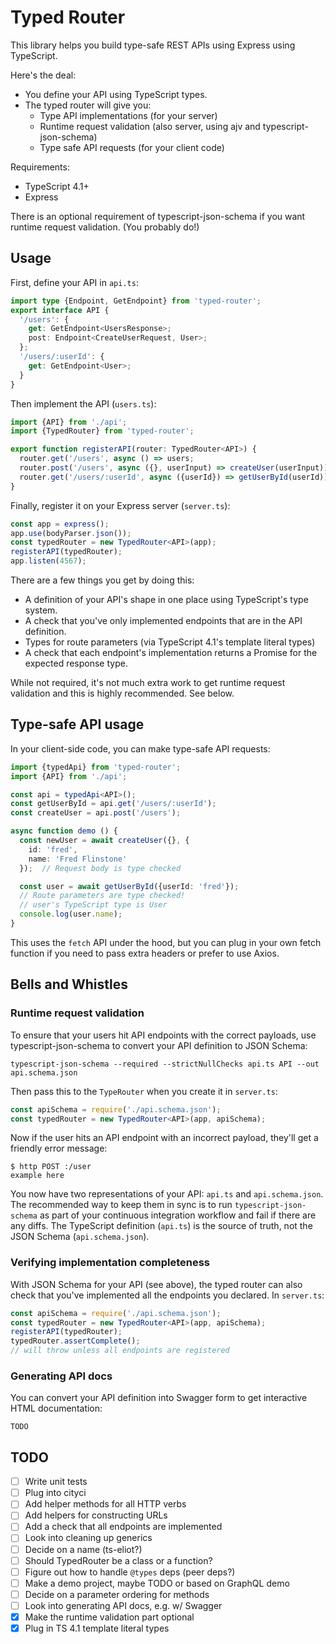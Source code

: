 # Typed Router

This library helps you build type-safe REST APIs using Express using
TypeScript.

Here's the deal:
- You define your API using TypeScript types.
- The typed router will give you:
  - Type API implementations (for your server)
  - Runtime request validation (also server, using ajv and typescript-json-schema)
  - Type safe API requests (for your client code)

Requirements:
- TypeScript 4.1+
- Express

There is an optional requirement of typescript-json-schema if you want runtime
request validation. (You probably do!)

## Usage

First, define your API in `api.ts`:

```ts
import type {Endpoint, GetEndpoint} from 'typed-router';
export interface API {
  '/users': {
    get: GetEndpoint<UsersResponse>;
    post: Endpoint<CreateUserRequest, User>;
  };
  '/users/:userId': {
    get: GetEndpoint<User>;
  }
}
```

Then implement the API (`users.ts`):

```ts
import {API} from './api';
import {TypedRouter} from 'typed-router';

export function registerAPI(router: TypedRouter<API>) {
  router.get('/users', async () => users;
  router.post('/users', async ({}, userInput) => createUser(userInput));
  router.get('/users/:userId', async ({userId}) => getUserById(userId));
}
```

Finally, register it on your Express server (`server.ts`):

```ts
const app = express();
app.use(bodyParser.json());
const typedRouter = new TypedRouter<API>(app);
registerAPI(typedRouter);
app.listen(4567);
```

There are a few things you get by doing this:

- A definition of your API's shape in one place using TypeScript's type system.
- A check that you've only implemented endpoints that are in the API definition.
- Types for route parameters (via TypeScript 4.1's template literal types)
- A check that each endpoint's implementation returns a Promise for the
  expected response type.

While not required, it's not much extra work to get runtime request validation
and this is highly recommended. See below.

## Type-safe API usage

In your client-side code, you can make type-safe API requests:

```ts
import {typedApi} from 'typed-router';
import {API} from './api';

const api = typedApi<API>();
const getUserById = api.get('/users/:userId');
const createUser = api.post('/users');

async function demo () {
  const newUser = await createUser({}, {
    id: 'fred',
    name: 'Fred Flinstone'
  });  // Request body is type checked

  const user = await getUserById({userId: 'fred'});
  // Route parameters are type checked!
  // user's TypeScript type is User
  console.log(user.name);
}
```

This uses the `fetch` API under the hood, but you can plug in your own fetch
function if you need to pass extra headers or prefer to use Axios.

## Bells and Whistles

### Runtime request validation

To ensure that your users hit API endpoints with the correct payloads, use
typescript-json-schema to convert your API definition to JSON Schema:

    typescript-json-schema --required --strictNullChecks api.ts API --out api.schema.json

Then pass this to the `TypeRouter` when you create it in `server.ts`:

```ts
const apiSchema = require('./api.schema.json');
const typedRouter = new TypedRouter<API>(app, apiSchema);
```

Now if the user hits an API endpoint with an incorrect payload, they'll get a
friendly error message:

    $ http POST :/user
    example here

You now have two representations of your API: `api.ts` and `api.schema.json`.
The recommended way to keep them in sync is to run `typescript-json-schema` as
part of your continuous integration workflow and fail if there are any diffs.
The TypeScript definition (`api.ts`) is the source of truth, not the JSON
Schema (`api.schema.json`).

### Verifying implementation completeness

With JSON Schema for your API (see above), the typed router can also check
that you've implemented all the endpoints you declared. In `server.ts`:

```ts
const apiSchema = require('./api.schema.json');
const typedRouter = new TypedRouter<API>(app, apiSchema);
registerAPI(typedRouter);
typedRouter.assertComplete();
// will throw unless all endpoints are registered
```

### Generating API docs

You can convert your API definition into Swagger form to get interactive
HTML documentation:

    TODO

## TODO

- [ ] Write unit tests
- [ ] Plug into cityci
- [ ] Add helper methods for all HTTP verbs
- [ ] Add helpers for constructing URLs
- [ ] Add a check that all endpoints are implemented
- [ ] Look into cleaning up generics
- [ ] Decide on a name (ts-eliot?)
- [ ] Should TypedRouter be a class or a function?
- [ ] Figure out how to handle `@types` deps (peer deps?)
- [ ] Make a demo project, maybe TODO or based on GraphQL demo
- [ ] Decide on a parameter ordering for methods
- [ ] Look into generating API docs, e.g. w/ Swagger
- [x] Make the runtime validation part optional
- [x] Plug in TS 4.1 template literal types
